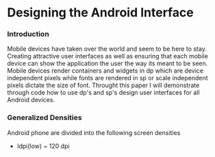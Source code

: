 # Designing the Android Interface

### Introduction
Mobile devices have taken over the world and seem to be here to stay. Creating attractive user interfaces as well as ensuring that each mobile device can show the application the user the way its meant to be seen. Mobile devices render containers and widgets in dp which are device independent pixels while fonts are rendered in sp or scale independent pixels dictate the size of font. Throught this paper I will demonstrate through code how to use dp's and sp's design user interfaces for all Android devices.

### Generalized Densities
Android phone are divided into the following screen densities
+ ldpi(low) ~ 120 dpi
